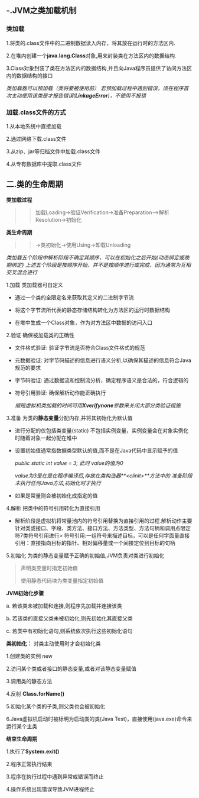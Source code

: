 ## -.JVM之类加载机制

### 类加载

1.将类的.class文件中的二进制数据读入内存，将其放在运行时的方法区内.

2.在堆内创建一个**java.lang.Class**对象,用来封装类在方法区内的数据结构.

3.Class对象封装了类在方法区内的数据结构,并且向Java程序员提供了访问方法区内的数据结构的接口

_类加载器可以预加载（类将要被使用前） 若预加载过程中遇到错误，须在程序首次主动使用该类是才报告错误(**LinkageError**)，不使用不报错_

### 加载.class文件的方式

1.从本地系统中直接加载

2.通过网络下载.class文件

3.从zip、jar等归档文件中加载.class文件

4.从专有数据库中提取.class文件

## 二.类的生命周期

 **类加载过程**

> > 加载Loading-&gt;验证Verification-&gt;准备Preparation——&gt;解析Resolution-&gt;初始化

 **类生命周期**

> > -&gt;类初始化-&gt;使用Using-&gt;卸载Unloading

 _类加载五个阶段中解析阶段不确定其顺序，可以在初始化之后开始{动态绑定或晚期绑定} 上述五个阶段是按顺序开始，并不是按顺序进行或完成，因为通常为互相交叉混合进行_

 1.加载 类加载器可自定义

*   通过一个类的全限定名来获取其定义的二进制字节流

*   将这个字节流所代表的静态存储结构转化为方法区的运行时数据结构

*   在堆中生成一个Class对象，作为对方法区中数据的访问入口

2.验证 确保被加载类的正确性

*   文件格式验证: 验证字节流是否符合Class文件格式的规范

*   元数据验证: 对字节码描述的信息进行语义分析,以确保其描述的信息符合Java规范的要求

*   字节码验证: 通过数据流和控制流分析，确定程序语义是合法的，符合逻辑的

*   符号引用验证: 确保解析动作能正确执行

    _缩短虚拟机类加载的时间可用**Xverifynone**参数来关闭大部分类验证措施_

3.准备 为类的**静态变量**分配内存,并将其初始化为默认值

*   进行分配的仅包括类变量(static) 不包括实例变量，实例变量会在对象实例化时随着对象一起分配在堆中

*   设置初始值通常指数据类型默认的值,而不是在Java代码中显示赋予的值

    _public static int value = 3;  此时 value的值为0_

    _value为3是在是在程序编译后,存放在类构造器**&lt;clinit&gt;**方法中的 准备阶段未执行任何Java方法,初始化时才执行_

*   如果是常量则会被初始化成指定的值

4.解析 把类中的符号引用转化为直接引用

*   解析阶段是虚拟机将常量池内的符号引用替换为直接引用的过程.解析动作主要针对类或接口、字段、类方法、接口方法、方法类型、方法句柄和调用点限定符7类符号引用进行&gt; 符号引用:一组符号来描述目标，可以是任何字面量直接引用：直接指向目标的指针、相对偏移量或一个间接定位到目标的句柄

5.初始化 为类的静态变量赋予正确的初始值,JVM负责对类进行初始化

> 声明类变量时指定初始值
> 
> 使用静态代码块为类变量指定初始值

**JVM初始化步骤**

a. 若该类未被加载和连接,则程序先加载并连接该类

b. 若该类的直接父类未被初始化,则先初始化其直接父类

c. 若类中有初始化语句,则系统依次执行这些初始化语句

**类初始化：** 对类主动使用时才会初始化类

1.创建类的实例 new

2.访问某个类或者接口的静态变量,或者对该静态变量赋值

3.调用类的静态方法

4.反射 **Class.forName()**

5.初始化某个类的子类,则父类也会被初始化

6.Java虚拟机启动时被标明为启动类的类(Java Test)，直接使用(java.exe)命令来运行某个主类

**结束生命周期**

 1.执行了**System.exit()**

 2.程序正常执行结束

 3.程序在执行过程中遇到异常或错误而终止

 4.操作系统出现错误导致JVM进程终止